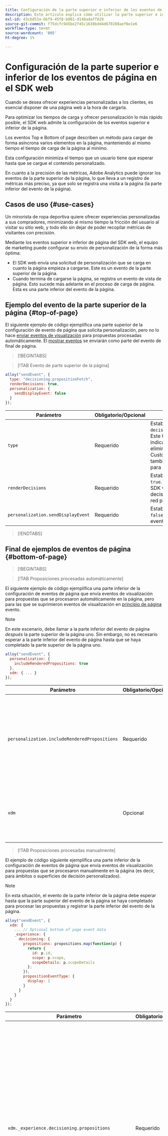 ```yaml
---
title: Configuración de la parte superior e inferior de los eventos de página en el SDK web
description: Este artículo explica cómo utilizar la parte superior e inferior de los eventos de página en el SDK web.
exl-id: 43c6d53a-6bf9-45f8-b001-d148adaff829
source-git-commit: f75dcfc945be2f45c1638bdd4d670288aef6e1e6
workflow-type: tm+mt
source-wordcount: '805'
ht-degree: 1%

---
```



# Configuración de la parte superior e inferior de los eventos de página en el SDK web

Cuando se desea ofrecer experiencias personalizadas a los clientes, es esencial disponer de una página web a la hora de cargarla.

Para optimizar los tiempos de carga y ofrecer personalización lo más rápido posible, el SDK web admite la configuración de los eventos superior e inferior de la página.

Los eventos Top e Bottom of page describen un método para cargar de forma asíncrona varios elementos en la página, manteniendo al mismo tiempo el tiempo de carga de la página al mínimo.

Esta configuración minimiza el tiempo que un usuario tiene que esperar hasta que se cargue el contenido personalizado.

En cuanto a la precisión de las métricas, Adobe Analytics puede ignorar los eventos de la parte superior de la página, lo que lleva a un registro de métricas más preciso, ya que solo se registra una visita a la página (la parte inferior del evento de la página).

## Casos de uso {#use-cases}

Un minorista de ropa deportiva quiere ofrecer experiencias personalizadas a sus compradores, minimizando al mismo tiempo la fricción del usuario al visitar su sitio web, y todo ello sin dejar de poder recopilar métricas de visitantes con precisión.

Mediante los eventos superior e inferior de página del SDK web, el equipo de marketing puede configurar su envío de personalización de la forma más óptima:

* El SDK web envía una solicitud de personalización que se carga en cuanto la página empieza a cargarse. Este es un evento de la parte superior de la página.
* Cuando termina de cargarse la página, se registra un evento de vista de página. Esto sucede más adelante en el proceso de carga de página. Esta es una parte inferior del evento de la página.

## Ejemplo del evento de la parte superior de la página {#top-of-page}

El siguiente ejemplo de código ejemplifica una parte superior de la configuración de evento de página que solicita personalización, pero no lo hace [enviar eventos de visualización](../personalization/display-events.md#send-sendEvent-calls) para propuestas procesadas automáticamente. El [mostrar eventos](../personalization/display-events.md#send-sendEvent-calls) se enviarán como parte del evento de final de página.

>[!BEGINTABS]

>[!TAB Evento de parte superior de la página]

```js
alloy("sendEvent", {
  type: "decisioning.propositionFetch",
  renderDecisions: true,
  personalization: {
    sendDisplayEvent: false
  }
});
```

| Parámetro | Obligatorio/Opcional | Descripción |
|---|---|---|
| `type` | Requerido | Establezca este parámetro en `decisioning.propositionFetch`. Este tipo de evento especial indica a Adobe Analytics que elimine este evento. Al utilizar Customer Journey Analytics, también puede configurar un  para soltar estos eventos. |
| `renderDecisions` | Requerido | Establezca este parámetro en `true`. Este parámetro indica al SDK web que procese las decisiones devueltas por la red perimetral. |
| `personalization.sendDisplayEvent` | Requerido | Establezca este parámetro en `false`. Esto detiene el envío de eventos de visualización. |

>[!ENDTABS]

## Final de ejemplos de eventos de página {#bottom-of-page}

>[!BEGINTABS]

>[!TAB Proposiciones procesadas automáticamente]

El siguiente ejemplo de código ejemplifica una parte inferior de la configuración de eventos de página que envía eventos de visualización para propuestas que se procesaron automáticamente en la página, pero para las que se suprimieron eventos de visualización en [principio de página](#top-of-page) evento.

>[!NOTE]
>
>En este escenario, debe llamar a la parte inferior del evento de página _después_ la parte superior de la página uno. Sin embargo, no es necesario esperar a la parte inferior del evento de página hasta que se haya completado la parte superior de la página uno.

```js
alloy("sendEvent", {
  personalization: {
    includeRenderedPropositions: true
  },
  xdm: { ... }
});
```

| Parámetro | Obligatorio/Opcional | Descripción |
|---|---|---|
| `personalization.includeRenderedPropositions` | Requerido | Establezca este parámetro en `true`. Esto permite enviar eventos de visualización que se suprimieron en la parte superior del evento de página. |
| `xdm` | Opcional | Utilice esta sección para incluir todos los datos necesarios para la parte inferior del evento de página. |

>[!TAB Proposiciones procesadas manualmente]

El ejemplo de código siguiente ejemplifica una parte inferior de la configuración de eventos de página que envía eventos de visualización para propuestas que se procesaron manualmente en la página (es decir, para ámbitos o superficies de decisión personalizados).

>[!NOTE]
>
>En esta situación, el evento de la parte inferior de la página debe esperar hasta que la parte superior del evento de la página se haya completado para procesar las propuestas y registrar la parte inferior del evento de la página.

```js
alloy("sendEvent", {
  xdm: { 
    ... // Optional bottom of page event data
    _experience: {
      decisioning: {
        propositions: propositions.map(function(p) {
          return {
            id: p.id,
            scope: p.scope,
            scopeDetails: p.scopeDetails
          };
        }),
        propositionEventType: {
          display: 1
        }
      }
    }
  }
});
```



| Parámetro | Obligatorio/Opcional | Descripción |
|---|---|---|
| `xdm._experience.decisioning.propositions` | Requerido | Esta sección define las propuestas procesadas manualmente. Debe incluir la propuesta `ID`, `scope`, y `scopeDetails`. Consulte la documentación sobre cómo [personalización del procesamiento manual](../personalization/rendering-personalization-content.md#manually) para obtener más información sobre cómo registrar eventos de visualización para contenido procesado manualmente. El contenido de personalización procesado manualmente debe incluirse en la parte inferior de la visita individual a la página. |
| `xdm._experience.decisioning.propositionEventType` | Requerido | Establezca este parámetro en `display: 1`. |
| `xdm` | Opcional | Utilice esta sección para incluir todos los datos necesarios para la parte inferior del evento de página. |

>[!ENDTABS]


## Aplicación de una sola página con visitas individuales a las páginas superior e inferior {#spa-example}


>[!BEGINTABS]

>[!TAB Primera vista de página]

El ejemplo siguiente incluye la adición del requerido `xdm.web.webPageDetails.viewName` parámetro. Esto es lo que la convierte en una aplicación de una sola página. El `viewName` en este ejemplo es la vista que se carga al cargar la página.

```js
// Top of page, render decisions for the "home" view.
alloy("sendEvent", {
    type: "decisioning.propositionFetch",
    renderDecisions: true,
    personalization: {
        sendDisplayEvent: false
    },
    xdm: {
        web: {
            webPageDetails: {
                viewName: "home"
            }
        }
    }
});

// Bottom of page, send display events for the items that were rendered.
// Note: You need to include the viewName in both top and bottom of page so that the
// correct view is rendered at the top of the page, and the correct view is recorded
// at the bottom of the page.

alloy("sendEvent", {
    personalization: {
        includeRenderedPropositions: true
    },
    xdm: {
        ...,
        web: {
            webPageDetails: {
                viewName: "home"
            }
        }
    }
});
```

>[!TAB Segunda vista de página (opción 1)]

En este ejemplo, no es necesario realizar una división superior/inferior de la página porque ya se ha recuperado la personalización de la página.

```js
alloy("sendEvent", {
  renderDecisions: true,
  xdm: {
    ...,
    web: {
      webPageDetails: {
        viewName: "cart"
      }
    }
  }
});
```


>[!TAB Segunda vista de página (opción 2)]

Si todavía necesita retrasar la parte inferior de la visita individual a la página, puede utilizar `applyPropositions` para la parte superior de la visita individual a la página. Dado que no es necesario recuperar ninguna personalización ni registrar ningún dato de Analytics, no es necesario realizar una solicitud a la red de Edge.

```js
// top of page, render the decisions already fetched for the "cart" view.
alloy("applyPropositions", {
    viewName: "cart"
});

// bottom of page, send display events for the items that were rendered.
// Note: You need to include the viewName in both top and bottom of page so that the
// correct view is rendered at the top of the page, and the correct view is recorded
// at the bottom of the page.
alloy("sendEvent", {
    personalization: {
        includeRenderedPropositions: true
    },
    xdm: {
        ...,
        web: {
            webPageDetails: {
                viewName: "cart"
            }
        }
    }
});
```

>[!ENDTABS]

## Ejemplo de GitHub {#github-sample}

La muestra se encuentra en [esta dirección](https://github.com/adobe/alloy-samples/tree/main/top-and-bottom) muestra cómo utilizar el Experience Platform y el SDK web para solicitar personalización en la parte superior de la página y enviar métricas de análisis en la parte inferior. Puede descargar el ejemplo y ejecutarlo localmente para comprender cómo funcionan los eventos superior e inferior de la página.
